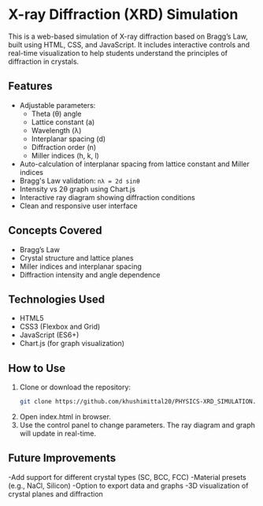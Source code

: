 # X-ray Diffraction (XRD) Simulation

This is a web-based simulation of X-ray diffraction based on Bragg’s Law, built using HTML, CSS, and JavaScript. It includes interactive controls and real-time visualization to help students understand the principles of diffraction in crystals.

## Features

- Adjustable parameters:
  - Theta (θ) angle
  - Lattice constant (a)
  - Wavelength (λ)
  - Interplanar spacing (d)
  - Diffraction order (n)
  - Miller indices (h, k, l)
- Auto-calculation of interplanar spacing from lattice constant and Miller indices
- Bragg's Law validation: `nλ = 2d sinθ`
- Intensity vs 2θ graph using Chart.js
- Interactive ray diagram showing diffraction conditions
- Clean and responsive user interface

## Concepts Covered

- Bragg’s Law
- Crystal structure and lattice planes
- Miller indices and interplanar spacing
- Diffraction intensity and angle dependence

## Technologies Used

- HTML5
- CSS3 (Flexbox and Grid)
- JavaScript (ES6+)
- Chart.js (for graph visualization)

## How to Use

1. Clone or download the repository:
   ```bash
   git clone https://github.com/khushimittal20/PHYSICS-XRD_SIMULATION.git
   ```
2. Open index.html in browser.
3. Use the control panel to change parameters. The ray diagram and graph will update in real-time.

## Future Improvements

-Add support for different crystal types (SC, BCC, FCC)
-Material presets (e.g., NaCl, Silicon)
-Option to export data and graphs
-3D visualization of crystal planes and diffraction
